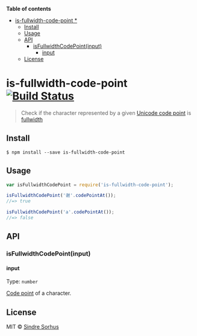 <!-- START doctoc generated TOC please keep comment here to allow auto update -->
<!-- DON'T EDIT THIS SECTION, INSTEAD RE-RUN doctoc TO UPDATE -->
**Table of contents**

- [is-fullwidth-code-point *](#is-fullwidth-code-point-)
  - [Install](#install)
  - [Usage](#usage)
  - [API](#api)
    - [isFullwidthCodePoint(input)](#isfullwidthcodepointinput)
      - [input](#input)
  - [License](#license)

<!-- END doctoc generated TOC please keep comment here to allow auto update -->

# is-fullwidth-code-point [![Build Status](https://travis-ci.org/sindresorhus/is-fullwidth-code-point.svg?branch=master)](https://travis-ci.org/sindresorhus/is-fullwidth-code-point)

> Check if the character represented by a given [Unicode code point](https://en.wikipedia.org/wiki/Code_point) is [fullwidth](https://en.wikipedia.org/wiki/Halfwidth_and_fullwidth_forms)


## Install

```
$ npm install --save is-fullwidth-code-point
```


## Usage

```js
var isFullwidthCodePoint = require('is-fullwidth-code-point');

isFullwidthCodePoint('谢'.codePointAt());
//=> true

isFullwidthCodePoint('a'.codePointAt());
//=> false
```


## API

### isFullwidthCodePoint(input)

#### input

Type: `number`

[Code point](https://en.wikipedia.org/wiki/Code_point) of a character.


## License

MIT © [Sindre Sorhus](http://sindresorhus.com)
